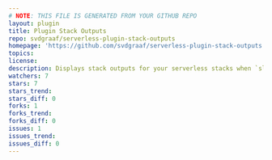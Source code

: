```yaml
---
# NOTE: THIS FILE IS GENERATED FROM YOUR GITHUB REPO
layout: plugin
title: Plugin Stack Outputs
repo: svdgraaf/serverless-plugin-stack-outputs
homepage: 'https://github.com/svdgraaf/serverless-plugin-stack-outputs'
topics: 
license: 
description: Displays stack outputs for your serverless stacks when `sls info` is ran
watchers: 7
stars: 7
stars_trend: 
stars_diff: 0
forks: 1
forks_trend: 
forks_diff: 0
issues: 1
issues_trend: 
issues_diff: 0
---
```

